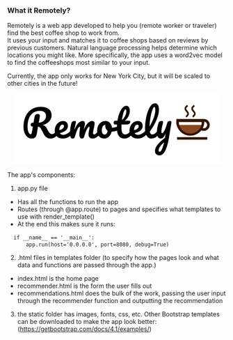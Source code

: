 ### What it Remotely?

Remotely is a web app developed to help you (remote worker or traveler) find the best coffee shop to work from.    
It uses your input and matches it to coffee shops based on reviews by previous customers. Natural language processing helps determine which locations you might like. More specifically, the app uses a word2vec model to find the coffeeshops most similar to your input.    

Currently, the app only works for New York City, but it will be scaled to other cities in the future!

<p align="center">
  <img src="static/img/remotely.png">
</p>

The app's components:

1. app.py file
  - Has all the functions to run the app
  - Routes (through @app.route) to pages and specifies what templates to use with render_template()
  - At the end this makes sure it runs:  
```  
  if __name__ == '__main__':
      app.run(host='0.0.0.0', port=8080, debug=True)
```

2. .html files in templates folder (to specify how the pages look and what data and functions are passed through the app.)
  - index.html is the home page
  - recommender.html is the form the user fills out
  - recommendations.html does the bulk of the work, passing the user input through the recommender function and outputting the recommendation

3. the static folder has images, fonts, css, etc. Other Bootstrap templates can be downloaded to make the app look better: (https://getbootstrap.com/docs/4.1/examples/)
